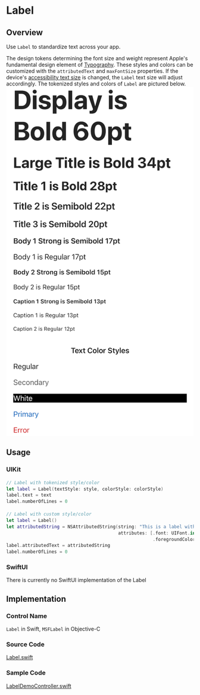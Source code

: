 # Label
## Overview
Use `Label` to standardize text across your app.

The design tokens determining the font size and weight represent Apple's fundamental design element of [Typography](https://developer.apple.com/design/human-interface-guidelines/foundations/typography). These styles and colors can be customized with the `attributedText` and `maxFontSize` properties. If the device's [accessibility text size](https://developer.apple.com/design/human-interface-guidelines/foundations/accessibility/#text-display) is changed, the `Label` text size will adjust accordingly. The tokenized styles and colors of `Label` are pictured below.
![Label.png](.attachments/Label.png)

## Usage
### UIKit
```Swift
// Label with tokenized style/color
let label = Label(textStyle: style, colorStyle: colorStyle)
label.text = text
label.numberOfLines = 0

// Label with custom style/color
let label = Label()
let attributedString = NSAttributedString(string: "This is a label with red Papyrus font attribute.",
                                          attributes: [.font: UIFont.init(name: "Papyrus", size: 30.0)!,
                                                       .foregroundColor: UIColor.red])
label.attributedText = attributedString
label.numberOfLines = 0
```
### SwiftUI
There is currently no SwiftUI implementation of the Label

## Implementation
### Control Name
`Label` in Swift, `MSFLabel` in Objective-C
### Source Code
[Label.swift](https://github.com/microsoft/fluentui-apple/blob/main/Sources/FluentUI_iOS/Components/Label/Label.swift)
### Sample Code
[LabelDemoController.swift](https://github.com/microsoft/fluentui-apple/blob/main/Demos/FluentUIDemo_iOS/FluentUI.Demo/Demos/LabelDemoController.swift)
